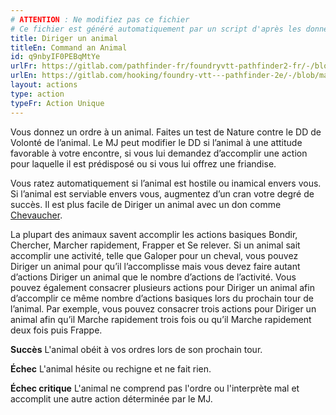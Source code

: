 ```yaml
---
# ATTENTION : Ne modifiez pas ce fichier
# Ce fichier est généré automatiquement par un script d'après les données du module Foundry VTT officiel et de sa traduction
title: Diriger un animal
titleEn: Command an Animal
id: q9nbyIF0PEBqMtYe
urlFr: https://gitlab.com/pathfinder-fr/foundryvtt-pathfinder2-fr/-/blob/master/data/actions/q9nbyIF0PEBqMtYe.htm
urlEn: https://gitlab.com/hooking/foundry-vtt---pathfinder-2e/-/blob/master/packs/data/actions.db/command-an-animal.json
layout: actions
type: action
typeFr: Action Unique
---
```

Vous donnez un ordre à un animal. Faites un test de Nature contre le DD de Volonté de l’animal. Le MJ peut modifier le DD si l’animal à une attitude favorable à votre encontre, si vous lui demandez d’accomplir une action pour laquelle il est prédisposé ou si vous lui offrez une friandise.

Vous ratez automatiquement si l’animal est hostile ou inamical envers vous. Si l’animal est serviable envers vous, augmentez d’un cran votre degré de succès. Il est plus facile de Diriger un animal avec un don comme [Chevaucher](../dons/chevaucher.html).

La plupart des animaux savent accomplir les actions basiques Bondir, Chercher, Marcher rapidement, Frapper et Se relever. Si un animal sait accomplir une activité, telle que Galoper pour un cheval, vous pouvez Diriger un animal pour qu’il l’accomplisse mais vous devez faire autant d’actions Diriger un animal que le nombre d’actions de l’activité. Vous pouvez également consacrer plusieurs actions pour Diriger un animal afin d’accomplir ce même nombre d’actions basiques lors du prochain tour de l’animal. Par exemple, vous pouvez consacrer trois actions pour Diriger un animal afin qu’il Marche rapidement trois fois ou qu’il Marche rapidement deux fois puis Frappe.

**Succès** L'animal obéit à vos ordres lors de son prochain tour.

**Échec** L'animal hésite ou rechigne et ne fait rien.

**Échec critique** L'animal ne comprend pas l'ordre ou l'interprète mal et accomplit une autre action déterminée par le MJ.
